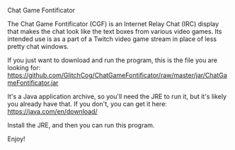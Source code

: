 Chat Game Fontificator

The Chat Game Fontificator (CGF) is an Internet Relay Chat (IRC) display that makes the chat look like the text boxes from various video games. Its intended use is as a part of a Twitch video game stream in place of less pretty chat windows.

If you just want to download and run the program, this is the file you are looking for:
https://github.com/GlitchCog/ChatGameFontificator/raw/master/jar/ChatGameFontificator.jar

It's a Java application archive, so you'll need the JRE to run it, but it's likely you already have that. If you don't, you can get it here:
https://java.com/en/download/

Install the JRE, and then you can run this program.

Enjoy!
